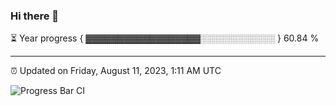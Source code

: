### Hi there 👋

⏳ Year progress { ▓▓▓▓▓▓▓▓▓▓▓▓▓▓▓▓▓▓░░░░░░░░░░░░ } 60.84 %

---

⏰ Updated on Friday, August 11, 2023, 1:11 AM UTC

![Progress Bar CI](https://github.com/arthurbuhl/arthurbuhl/workflows/Progress%20Bar%20CI/badge.svg)
